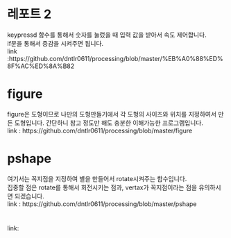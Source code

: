<h1> 레포트 2 </h1>
 keypressd 함수를 통해서 숫자를 눌렀을 때 입력 값을 받아서 속도 제어합니다.<br>
if문을 통해서 증감을 시켜주면 됩니다.<br>
link :https://github.com/dntlr0611/processing/blob/master/%EB%A0%88%ED%8F%AC%ED%8A%B82
<h1> figure </h1>
figure은 도형이므로 나만의 도형만들기에서 각 도형의 사이즈와 위치를 지정하여서 만든 도형입니다.
간단하니 참고 정도만 해도 충분한 이해가능한 프로그램입니다. <br>
link : https://github.com/dntlr0611/processing/blob/master/figure
<h1> pshape </h1>
여기서는 꼭지점을 지정하여 별을 만들어서 rotate시켜주는 함수입니다. <br>
집중할 점은 rotate를 통해서 회전시키는 점과, vertax가 꼭지점이라는 점을 유의하시면 되겠습니다. <br>
link : https://github.com/dntlr0611/processing/blob/master/pshape
<h1> </h1>
link:
<h1> </h1>
